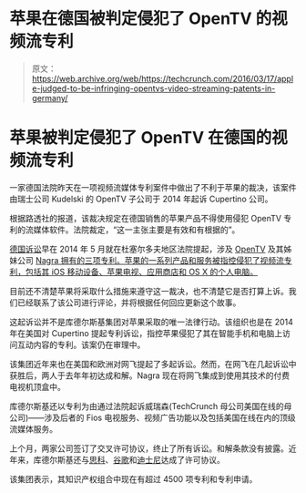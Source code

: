 # 苹果在德国被判定侵犯了 OpenTV 的视频流专利 

> 原文：<https://web.archive.org/web/https://techcrunch.com/2016/03/17/apple-judged-to-be-infringing-opentvs-video-streaming-patents-in-germany/>

# 苹果被判定侵犯了 OpenTV 在德国的视频流专利

一家德国法院昨天在一项视频流媒体专利案件中做出了不利于苹果的裁决，该案件由瑞士公司 Kudelski 的 OpenTV 子公司于 2014 年起诉 Cupertino 公司。

根据路透社的报道，该裁决规定在德国销售的苹果产品不得使用侵犯 OpenTV 专利的流媒体软件。法院裁定，“这一主张主要是有效和有根据的”。

[德国诉讼](https://web.archive.org/web/20221204072225/https://www.nagra.com/media-center/press-releases/opentv-and-nagravision-file-patent-suits-against-apple-germany)早在 2014 年 5 月就在杜塞尔多夫地区法院提起，涉及 [OpenTV](https://web.archive.org/web/20221204072225/http://www.nagra.com/dtv/) 及其姊妹公司 [Nagra 拥有的三项专利。苹果的一系列产品和服务被指控侵犯了视频流专利，包括其 iOS 移动设备、苹果电视、应用商店和 OS X 的个人电脑。](https://web.archive.org/web/20221204072225/http://www.nagra.com/)

目前还不清楚苹果将采取什么措施来遵守这一裁决，也不清楚它是否打算上诉。我们已经联系了该公司进行评论，并将根据任何回应更新这个故事。

这起诉讼并不是库德尔斯基集团对苹果采取的唯一法律行动。该组织也是在 2014 年在美国对 Cupertino 提起专利诉讼，指控苹果侵犯了其在智能手机和电脑上访问互动内容的专利。该案仍在审理中。

该集团近年来也在美国和欧洲对网飞提起了多起诉讼。然而，在网飞在几起诉讼中获胜后，两人于去年年初达成和解。Nagra 现在将网飞集成到使用其技术的付费电视机顶盒中。

库德尔斯基还以专利为由通过法院起诉威瑞森(TechCrunch 母公司美国在线的母公司)——涉及后者的 Fios 电视服务、视频广告功能以及包括美国在线在内的顶级流媒体服务。

上个月，两家公司签订了交叉许可协议，终止了所有诉讼。和解条款没有披露。近年来，库德尔斯基还与[思科](https://web.archive.org/web/20221204072225/https://www.nagra.com/media-center/press-releases/kudelski-group-and-cisco-sign-patent-license-agreement)、[谷歌](https://web.archive.org/web/20221204072225/https://www.nagra.com/media-center/press-releases/kudelski-group-and-google-enter-patent-cross-license-agreement)和[迪士尼](https://web.archive.org/web/20221204072225/https://www.nagra.com/media-center/press-releases/kudelski-group-and-walt-disney-company-sign-patent-license-agreement)达成了许可协议。

该集团表示，其知识产权组合中现在有超过 4500 项专利和专利申请。